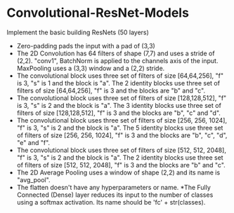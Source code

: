 # Convolutional-ResNet-Models

Implement the basic building ResNets (50 layers)

* Zero-padding pads the input with a pad of (3,3)
* The 2D Convolution has 64 filters of shape (7,7) and uses a stride of (2,2). 
"conv1", BatchNorm is applied to the channels axis of the input.
MaxPooling uses a (3,3) window and a (2,2) stride.
* The convolutional block uses three set of filters of size [64,64,256], "f" is 3, "s" is 1 and the block is "a".
The 2 identity blocks use three set of filters of size [64,64,256], "f" is 3 and the blocks are "b" and "c".
* The convolutional block uses three set of filters of size [128,128,512], "f" is 3, "s" is 2 and the block is "a".
The 3 identity blocks use three set of filters of size [128,128,512], "f" is 3 and the blocks are "b", "c" and "d".
* The convolutional block uses three set of filters of size [256, 256, 1024], "f" is 3, "s" is 2 and the block is "a".
The 5 identity blocks use three set of filters of size [256, 256, 1024], "f" is 3 and the blocks are "b", "c", "d", "e" and "f".
* The convolutional block uses three set of filters of size [512, 512, 2048], "f" is 3, "s" is 2 and the block is "a".
The 2 identity blocks use three set of filters of size [512, 512, 2048], "f" is 3 and the blocks are "b" and "c".
* The 2D Average Pooling uses a window of shape (2,2) and its name is "avg_pool".
* The flatten doesn't have any hyperparameters or name.
*The Fully Connected (Dense) layer reduces its input to the number of classes using a softmax activation. Its name should be 'fc' + str(classes).
